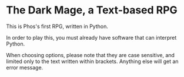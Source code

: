 # The Dark Mage, a Text-based RPG  
This is Phos's first RPG, written in Python.

In order to play this, you must already have software that can interpret Python.

When choosing options, please note that they are case sensitive, and limited only to the text written within brackets.
Anything else will get an error message.
